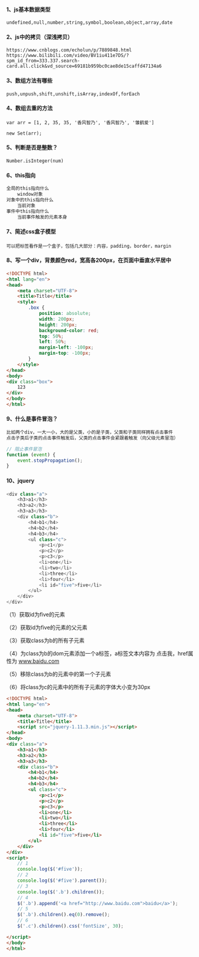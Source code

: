#### 1、js基本数据类型

~~~
undefined,null,number,string,symbol,boolean,object,array,date
~~~

#### 2、js中的拷贝（深浅拷贝）

~~~
https://www.cnblogs.com/echolun/p/7889848.html
https://www.bilibili.com/video/BV1iu411e7DS/?spm_id_from=333.337.search-card.all.click&vd_source=69181b959bc0cae8de15caffd47134a6
~~~

#### 3、数组方法有哪些

~~~
push,unpush,shift,unshift,isArray,indexOf,forEach
~~~

#### 4、数组去重的方法

```
var arr = [1, 2, 35, 35, '香风智乃', '香风智乃', '雏鹤爱']

new Set(arr);
```

#### 5、判断是否是整数？

~~~
Number.isInteger(num)
~~~

#### 6、this指向

```javascript
全局的this指向什么
	window对象
对象中的this指向什么
	当前对象
事件中this指向什么
	当前事件触发的元素本身
```

#### 7、简述css盒子模型

~~~
可以把标签看作是一个盒子，包括几大部分：内容，padding，border，margin
~~~

#### 8、写一个div，背景颜色red，宽高各200px，在页面中垂直水平居中

~~~html
<!DOCTYPE html>
<html lang="en">
<head>
    <meta charset="UTF-8">
    <title>Title</title>
    <style>
        .box {
            position: absolute;
            width: 200px;
            height: 200px;
            background-color: red;
            top: 50%;
            left: 50%;
            margin-left: -100px;
            margin-top: -100px;
        }
    </style>
</head>
<body>
<div class="box">
    123
</div>
</body>
</html>
~~~

#### 9、什么是事件冒泡？

~~~js
比如两个div，一大一小，大的是父类，小的是子类，父类和子类同样拥有点击事件
点击子类后子类的点击事件触发后，父类的点击事件会紧跟着触发（向父级元素冒泡）

// 阻止事件冒泡
function (event) {
    event.stopPropagation();
}
~~~

#### 10、jquery

```javascript
<div class="a">
    <h3>a1</h3>
    <h3>a2</h3>
    <h3>a3</h3>
    <div class="b">
        <h4>b1</h4>
        <h4>b2</h4>
        <h4>b3</h4>
        <ul class="c">
            <p>c1</p>
            <p>c2</p>
            <p>c3</p>
            <li>one</li>
            <li>two</li>
            <li>three</li>
            <li>four</li>
            <li id="five">five</li>
        </ul>
    </div>
</div>
```

（1）获取id为five的元素

（2）获取id为five的元素的父元素

（3）获取class为b的所有子元素

（4）为class为b的dom元素添加一个a标签，a标签文本内容为  点击我，href属性为 www.baidu.com

（5）移除class为b的元素中的第一个子元素

（6）将class为c的元素中的所有子元素的字体大小变为30px

~~~html
<!DOCTYPE html>
<html lang="en">
<head>
    <meta charset="UTF-8">
    <title>Title</title>
    <script src="jquery-1.11.3.min.js"></script>
</head>
<body>
<div class="a">
    <h3>a1</h3>
    <h3>a2</h3>
    <h3>a3</h3>
    <div class="b">
        <h4>b1</h4>
        <h4>b2</h4>
        <h4>b3</h4>
        <ul class="c">
            <p>c1</p>
            <p>c2</p>
            <p>c3</p>
            <li>one</li>
            <li>two</li>
            <li>three</li>
            <li>four</li>
            <li id="five">five</li>
        </ul>
    </div>
</div>
<script>
    // 1
    console.log($('#five'));
    // 2
    console.log($('#five').parent());
    // 3
    console.log($('.b').children());
    // 4
    $('.b').append('<a href="http://www.baidu.com">baidu</a>');
    // 5
    $('.b').children().eq(0).remove();
    // 6
    $('.c').children().css('fontSize', 30);

</script>
</body>
</html>
~~~



